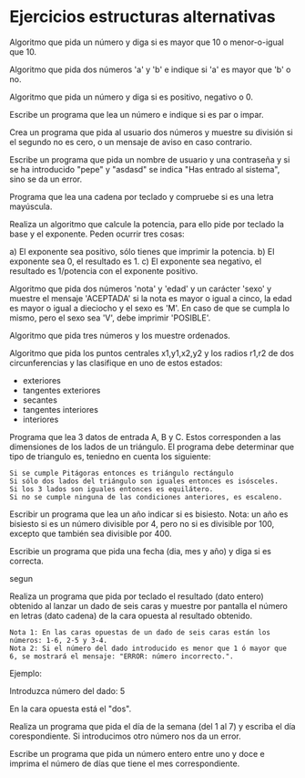 # Ejercicios estructuras alternativas

Algoritmo que pida un número y diga si es mayor que 10 o menor-o-igual que 10.

Algoritmo que pida dos números 'a' y 'b' e indique si 'a' es mayor que 'b' o no.

Algoritmo que pida un número y diga si es positivo, negativo o 0.

Escribe un programa que lea un número e indique si es par o impar.

Crea un programa que pida al usuario dos números y muestre su división si el segundo no es cero, o un mensaje de aviso en caso contrario.


Escribe un programa que pida un nombre de usuario y una contraseña y si se ha introducido "pepe" y "asdasd" se indica "Has entrado al sistema", sino se da un error.

Programa que lea una cadena por teclado y compruebe si es una letra mayúscula.

Realiza un algoritmo que calcule la potencia, para ello pide por teclado la base y el exponente. Peden ocurrir tres cosas:

a) El exponente sea positivo, sólo tienes que imprimir la potencia.
b) El exponente sea 0, el resultado es 1.
c) El exponente sea negativo, el resultado es 1/potencia con el exponente positivo.




Algoritmo que pida dos números 'nota' y 'edad' y un carácter 'sexo' y muestre el
mensaje 'ACEPTADA' si la nota es mayor o igual a cinco, la edad es mayor o igual a
dieciocho y el sexo es 'M'. En caso de que se cumpla lo mismo, pero el sexo sea 'V', debe
imprimir 'POSIBLE'.

Algoritmo que pida tres números y los muestre ordenados.

Algoritmo que pida los puntos centrales x1,y1,x2,y2 y los radios r1,r2 de dos
circunferencias y las clasifique en uno de estos estados:
- exteriores
- tangentes exteriores
- secantes
- tangentes interiores
- interiores


Programa que lea 3 datos de entrada A, B y C. Estos corresponden a las dimensiones de los lados de un triángulo. El programa debe determinar que tipo de triangulo es, teniedno en cuenta los siguiente:

    Si se cumple Pitágoras entonces es triángulo rectángulo
    Si sólo dos lados del triángulo son iguales entonces es isósceles.
    Si los 3 lados son iguales entonces es equilátero.
    Si no se cumple ninguna de las condiciones anteriores, es escaleno.


Escribir un programa que lea un año indicar si es bisiesto. Nota: un año es bisiesto si es un número divisible por 4, pero no si es divisible por 100, excepto que también sea divisible por 400.


Escribie un programa que pida una fecha (dia, mes y año) y diga si es correcta.




segun

Realiza un programa que pida por teclado el resultado (dato entero) obtenido al lanzar un dado de seis caras y muestre por pantalla el número en letras (dato cadena) de la cara opuesta al resultado obtenido.

    Nota 1: En las caras opuestas de un dado de seis caras están los números: 1-6, 2-5 y 3-4.
    Nota 2: Si el número del dado introducido es menor que 1 ó mayor que 6, se mostrará el mensaje: "ERROR: número incorrecto.".

Ejemplo:

Introduzca número del dado: 5

En la cara opuesta está el "dos".



Realiza un programa que pida el día de la semana (del 1 al 7) y escriba el día corespondiente. Si introducimos otro número nos da un error.

Escribe un programa que pida un número entero entre uno y doce e imprima el número de días que tiene el mes correspondiente.

